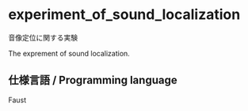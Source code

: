 # experiment_of_sound_localization

音像定位に関する実験

The exprement of sound localization.

## 仕様言語 / Programming language

Faust
